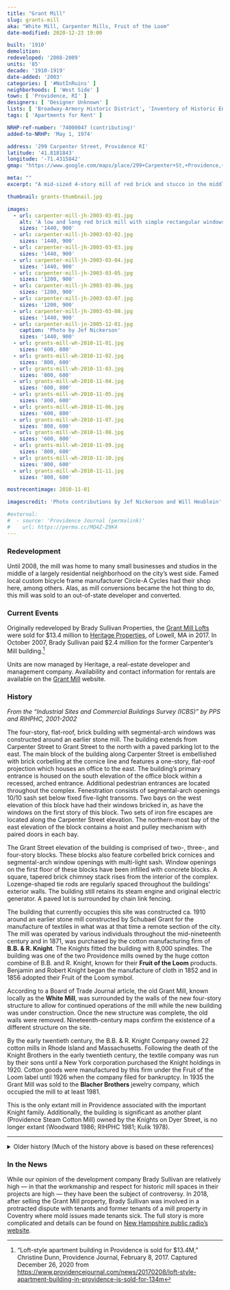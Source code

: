 ```yaml
---
title: "Grant Mill"
slug: grants-mill
aka: "White Mill, Carpenter Mills, Fruit of the Loom"
date-modified: 2020-12-23 19:00

built: '1910'
demolition: 
redeveloped: '2008-2009'
units: '85'
decade: '1910-1919'
date-added: '2003'
categories: [ '#NotInRuins' ]
neighborhoods: [ 'West Side' ]
town: [ 'Providence, RI' ]
designers: [ 'Designer Unknown' ]
lists: [ 'Broadway-Armory Historic District', 'Inventory of Historic Engineering & Industrial Sites 1978', 'National Register of Historic Places', 'PPS/RIHPHC Industrial Commercial Buildings Survey', 'Providence Industrial Sites 1981' ]
tags: [ 'Apartments for Rent' ]

NRHP-ref-number: '74000047 (contributing)'
added-to-NRHP: 'May 1, 1974'

address: '299 Carpenter Street, Providence RI'
latitude: '41.8181843'
longitude: '-71.4315842'
gmap: "https://www.google.com/maps/place/299+Carpenter+St,+Providence,+RI+02909/@41.8181843,-71.4315842,17z/data=!3m1!4b1!4m5!3m4!1s0x89e44575fa569c25:0x108611f960c3880b!8m2!3d41.8181621!4d-71.4293798"

meta: ""
excerpt: "A mid-sized 4-story mill of red brick and stucco in the middle of a residential neighborhood became apartments in 2009"

thumbnail: grants-thumbnail.jpg

images:
  - url: carpenter-mill-jh-2003-03-01.jpg
    alt: 'A low and long red brick mill with simple rectangular windows, granite lintels, and one side of the property coated in stucco situated in a residential neighborhood of mainly multi-family working class apartment houses with a few single-family homes as well'
    sizes: '1440, 900'
  - url: carpenter-mill-jh-2003-03-02.jpg
    sizes: '1440, 900'
  - url: carpenter-mill-jh-2003-03-03.jpg
    sizes: '1440, 900'
  - url: carpenter-mill-jh-2003-03-04.jpg
    sizes: '1440, 900'
  - url: carpenter-mill-jh-2003-03-05.jpg
    sizes: '1200, 900'
  - url: carpenter-mill-jh-2003-03-06.jpg
    sizes: '1200, 900'
  - url: carpenter-mill-jh-2003-03-07.jpg
    sizes: '1200, 900'
  - url: carpenter-mill-jh-2003-03-08.jpg
    sizes: '1440, 900'
  - url: carpenter-mill-jn-2005-12-01.jpg
    caption: 'Photo by Jef Nickerson'
    sizes: '1440, 900'
  - url: grants-mill-wh-2010-11-01.jpg
    sizes: '600, 800'
  - url: grants-mill-wh-2010-11-02.jpg
    sizes: '800, 600'
  - url: grants-mill-wh-2010-11-03.jpg
    sizes: '800, 600'
  - url: grants-mill-wh-2010-11-04.jpg
    sizes: '600, 800'
  - url: grants-mill-wh-2010-11-05.jpg
    sizes: '800, 600'
  - url: grants-mill-wh-2010-11-06.jpg
    sizes: '600, 800'
  - url: grants-mill-wh-2010-11-07.jpg
    sizes: '800, 600'
  - url: grants-mill-wh-2010-11-08.jpg
    sizes: '600, 800'
  - url: grants-mill-wh-2010-11-09.jpg
    sizes: '800, 600'
  - url: grants-mill-wh-2010-11-10.jpg
    sizes: '800, 600'
  - url: grants-mill-wh-2010-11-11.jpg
    sizes: '800, 600'

mostrecentimage: 2010-11-01

imagescredit: 'Photo contributions by Jef Nickerson and Will Heublein'

#external:
#  - source: 'Providence Journal (permalink)'
#    url: https://perma.cc/MQ4Z-Z9K4
---
```


### Redevelopment

Until 2008, the mill was home to many small businesses and studios in the middle of a largely residential neighborhood on the city’s west side. Famed local custom bicycle frame manufacturer Circle-A Cycles had their shop here, among others. Alas, as mill conversions became the hot thing to do, this mill was sold to an out-of-state developer and converted. 


### Current Events

Originally redeveloped by Brady Sullivan Properties, the [Grant Mill Lofts](https://www.grantmill.com) were sold for $13.4 million to [Heritage Properties](https://www.heritageprop.net), of Lowell, MA in 2017. In October 2007, Brady Sullivan paid $2.4 million for the former Carpenter’s Mill building.[^1]

Units are now managed by Heritage, a real-estate developer and management company. Availability and contact information for rentals are available on the [Grant Mill](https://www.grantmill.com) website. 

[^1]: “Loft-style apartment building in Providence is sold for $13.4M,” Christine Dunn, Providence Journal, February 8, 2017. Captured December 26, 2020 from https://www.providencejournal.com/news/20170208/loft-style-apartment-building-in-providence-is-sold-for-134m


### History

_From the “Industrial Sites and Commercial Buildings Survey (ICBS)” by PPS and RIHPHC, 2001-2002_

The four-story, flat-roof, brick building with segmental-arch windows was constructed around an earlier stone mill. The building extends from Carpenter Street to Grant Street to the north with a paved parking lot to the east. The main block of the building along Carpenter Street is embellished with brick corbelling at the cornice line and features a one-story, flat-roof projection which houses an office to the east. The building’s primary entrance is housed on the south elevation of the office block within a recessed, arched entrance. Additional pedestrian entrances are located throughout the complex. Fenestration consists of segmental-arch openings 10/10 sash set below fixed five-light transoms. Two bays on the west elevation of this block have had their windows bricked in, as have the windows on the first story of this block. Two sets of iron fire escapes are located along the Carpenter Street elevation. The northern-most bay of the east elevation of the block contains a hoist and pulley mechanism with paired doors in each bay.

The Grant Street elevation of the building is comprised of two-, three-, and four-story blocks. These blocks also feature corbelled brick cornices and segmental-arch window openings with multi-light sash. Window openings on the first floor of these blocks have been infilled with concrete blocks. A square, tapered brick chimney stack rises from the interior of the complex. Lozenge-shaped tie rods are regularly spaced throughout the buildings’ exterior walls. The building still retains its steam engine and original electric generator. A paved lot is surrounded by chain link fencing.

The building that currently occupies this site was constructed ca. 1910 around an earlier stone mill constructed by Schubael Grant for the manufacture of textiles in what was at that time a remote section of the city. The mill was operated by various individuals throughout the mid-nineteenth century and in 1871, was purchased by the cotton manufacturing firm of **B.B. & R. Knight**. The Knights fitted the building with 8,000 spindles. The building was one of the two Providence mills owned by the huge cotton combine of B.B. and R. Knight, known for their **Fruit of the Loom** products. Benjamin and Robert Knight began the manufacture of cloth in 1852 and in 1856 adopted their Fruit of the Loom symbol.

According to a Board of Trade Journal article, the old Grant Mill, known locally as the **White Mill**, was surrounded by the walls of the new four-story structure to allow for continued operations of the mill while the new building was under construction. Once the new structure was complete, the old walls were removed. Nineteenth-century maps confirm the existence of a different structure on the site.

By the early twentieth century, the B.B. & R. Knight Company owned 22 cotton mills in Rhode Island and Massachusetts. Following the death of the Knight Brothers in the early twentieth century, the textile company was run by their sons until a New York corporation purchased the Knight holdings in 1920. Cotton goods were manufactured by this firm under the Fruit of the Loom label until 1926 when the company filed for bankruptcy. In 1935 the Grant Mill was sold to the **Blacher Brothers** jewelry company, which occupied the mill to at least 1981.

This is the only extant mill in Providence associated with the important Knight family. Additionally, the building is significant as another plant (Providence Steam Cotton Mill) owned by the Knights on Dyer Street, is no longer extant (Woodward 1986; RlHPHC 1981; Kulik 1978).

***

<details markdown="1" class="rhythm">
  <summary>Older history (Much of the history above is based on these references)</summary>

_From the RIHPHC’s survey of Providence Industrial Sites, July 1981_

Built around an earlier stone mill structure tis plain, 4-story, brick mill with a flat roof and segmental-arch windows was one of the two Providence mills owned by the huge cotton combine B.B. and R. Knight, best known for its “Fruit of the Loom” products. Another plant, the Nottingham Mill (originally the Providence Steam Cotton Mill) on Dyer Street, owned by the Knights in the early 20th century, has been demolished. 

The Knight brothers, Benjamin and Robert, began the manufacture of cotton cloth in 1852 and in 1856 adopted their Fruit of the Loom symbol which was later accompanied by a guarantee of satisfaction. By the early 20th century the B.B. & R. Knight Company owned 22 cotton mills in Rhode Island and Massachusetts. After the death of the Knight brothers in the early 20th century, the textile combine was run by their sons until 1920 when a New York corporation bought the Knight holdings. This corporation manufactured cotton goods under the Fruit of the Loom label until 1926 when it filed for bankruptcy; the mills were subsequently managed by the Knight Finance Corporation. In 1935 the Grant Mill was sold to the Blacher Brothers jewelry company which still occupies the mill. 

***

_From “RHODE ISLAND: An Inventory of Historic Engineering and Industrial Sites”, Gary Kulik and Julia C. Bonham, 1978_

The original Grant Mill, a 4-story, stone textile mill with a central tower and a 2-story, wooden weave room on the west, stood on this Carpenter Street site some time before 1880. Owned by the Hebron Manufacturing Company, the Grant Mill was a part of the B. B. R. Knight textile combine. In 1896, the Knights owned eighteen textile mills, twelve of them in Rhode Island — **Grant**, Arctic, Cranston Print, Jackson, Clinton, Natick, Fiskville, [Royal]({% link _property/royal-mill-ace-dyeing.md %}) in Warwick, Valley Queen, [Pontiac]({% link _property/pontiac-mill-warwick.md %}), Lippitt in Warwick, and White Rock in Westerly — and controlled a total of 290,000 spindles. 

Sometime between 1908 and 1918, the present Grant Mill, a 4-story, brick structure fronting directly on Carpenter Street, was built. The new mill completely replaced the earlier one. In 1935, with the decline of the state’s textile industry a jewelry firm bought the Grant Mill. This same firm, Blacher Brothers, continues to operate the mill. The mill’s basement contains two inactive steam engines: one, a cross-compound Corliss with a 16-foot flywheel, a 4-foot stroke, a 24-inch cylinder on the high pressure side, and a 40-inch cylinder on the low pressure side; the other, a small Fleming engine from Harrisburg, Pennsylvania, connected to a 125 KW generator and previously used for emergency lighting. The Corliss once provided direct mechanical drive and was probably installed when the new mill was built. It is currently connected to a 450 KW generator, but it has not operated for a number of years.

***

_From the “Broadway-Armory Historic District” National Register nomination form, 1974_

295-313 Gotham Court **Grant Mill** (ca 1910): 4-story; flat; brick mill; with corbelled cornice and segmental arched windows. Built around an earlier stone mill and the only extant mill in Providence associated with the important cotton manufacturing firm of B.B. and R. Knight, best known for Fruit of the Loom products.

</details>


### In the News

While our opinion of the development company Brady Sullivan are relatively high — in that the workmanship and respect for historic mill spaces in their projects are high — they have been the subject of controversy. In 2018, after selling the Grant Mill property, Brady Sullivan was involved in a protracted dispute with tenants and former tenants of a mill property in Coventry where mold issues made tenants sick. The full story is more complicated and details can be found on [New Hampshire public radio’s website](https://www.nhpr.org/post/accusations-against-brady-sullivan-spread-multiple-ri-properties#stream/0).  
